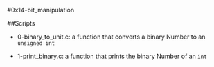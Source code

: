 #0x14-bit_manipulation

##Scripts

- 0-binary_to_unit.c:
		a function that converts a binary Number to an `unsigned int`

- 1-print_binary.c:
		a function that prints the binary Number of an `int`
